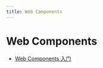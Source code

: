 ```yaml
---
title: Web Components
---
```

# Web Components

- [Web Components 入门](/codes/web-components/27982.md)    
